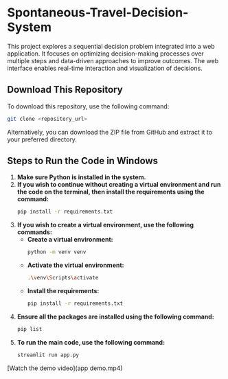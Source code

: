 # Spontaneous-Travel-Decision-System
This project explores a sequential decision problem integrated into a web application. It focuses on optimizing decision-making processes over multiple steps and data-driven approaches to improve outcomes. The web interface enables real-time interaction and visualization of decisions.

## Download This Repository
To download this repository, use the following command:
```sh
git clone <repository_url>
```
Alternatively, you can download the ZIP file from GitHub and extract it to your preferred directory.

## Steps to Run the Code in Windows

1. **Make sure Python is installed in the system.**
2. **If you wish to continue without creating a virtual environment and run the code on the terminal, then install the requirements using the command:**  
   ```sh
   pip install -r requirements.txt
   ```
3. **If you wish to create a virtual environment, use the following commands:**
   - **Create a virtual environment:**  
     ```sh
     python -m venv venv
     ```
   - **Activate the virtual environment:**  
     ```sh
     .\venv\Scripts\activate
     ```
   - **Install the requirements:**  
     ```sh
     pip install -r requirements.txt
     ```
4. **Ensure all the packages are installed using the following command:**  
   ```sh
   pip list
   ```
5. **To run the main code, use the following command:**  
   ```sh
   streamlit run app.py
   ```


[Watch the demo video](app demo.mp4)



